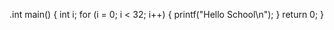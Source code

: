.int main()
{
  int i;
  for (i = 0; i < 32; i++)
  {
    printf("Hello School\n");
  }
  return 0;
}
